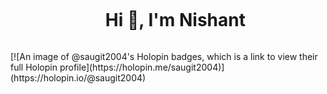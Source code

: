 <div id="user-content-toc">
  <ul align="center">
    <summary><h1 style="display: inline-block">Hi 👋, I'm Nishant</h1></summary>
  </ul>
</div>

<div>
    [![An image of @saugit2004's Holopin badges, which is a link to view their full Holopin profile](https://holopin.me/saugit2004)](https://holopin.io/@saugit2004)
</div>
